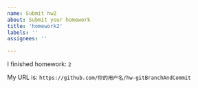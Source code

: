 ```yaml
---
name: Submit hw2
about: Submit your homework
title: 'homework2'
labels: ''
assignees: ''

---
```


I finished homework: `2`

My URL is: `https://github.com/你的用户名/hw-gitBranchAndCommit`